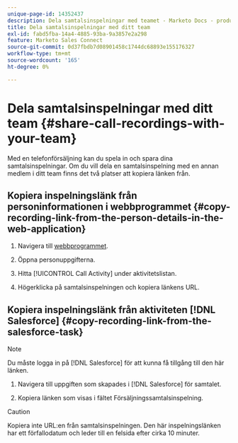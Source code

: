 ```yaml
---
unique-page-id: 14352437
description: Dela samtalsinspelningar med teamet - Marketo Docs - produktdokumentation
title: Dela samtalsinspelningar med ditt team
exl-id: fabd5fba-14a4-4885-93ba-9a3857e2a298
feature: Marketo Sales Connect
source-git-commit: 0d37fbdb7d08901458c1744dc68893e155176327
workflow-type: tm+mt
source-wordcount: '165'
ht-degree: 0%

---
```


# Dela samtalsinspelningar med ditt team {#share-call-recordings-with-your-team}

Med en telefonförsäljning kan du spela in och spara dina samtalsinspelningar. Om du vill dela en samtalsinspelning med en annan medlem i ditt team finns det två platser att kopiera länken från.

## Kopiera inspelningslänk från personinformationen i webbprogrammet {#copy-recording-link-from-the-person-details-in-the-web-application}

1. Navigera till [webbprogrammet](https://toutapp.com/login).

1. Öppna personuppgifterna.

1. Hitta [!UICONTROL Call Activity] under aktivitetslistan.

1. Högerklicka på samtalsinspelningen och kopiera länkens URL.

## Kopiera inspelningslänk från aktiviteten [!DNL Salesforce] {#copy-recording-link-from-the-salesforce-task}

>[!NOTE]
>
>Du måste logga in på [!DNL Salesforce] för att kunna få tillgång till den här länken.

1. Navigera till uppgiften som skapades i [!DNL Salesforce] för samtalet.

1. Kopiera länken som visas i fältet Försäljningssamtalsinspelning.

>[!CAUTION]
>
>Kopiera inte URL:en från samtalsinspelningen. Den här inspelningslänken har ett förfallodatum och leder till en felsida efter cirka 10 minuter.
